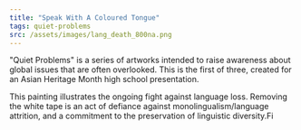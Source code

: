 ```yaml
---
title: "Speak With A Coloured Tongue"
tags: quiet-problems
src: /assets/images/lang_death_800na.png
---
```

"Quiet Problems" is a series of artworks intended to raise awareness about global issues that are often overlooked. This is the first of three, created for an Asian Heritage Month high school presentation.

This painting illustrates the ongoing fight against language loss. Removing the white tape is an act of defiance against monolingualism/language attrition, and a commitment to the preservation of linguistic diversity.Fi